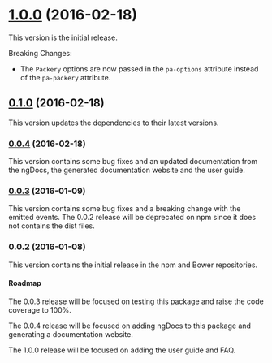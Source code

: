 # [1.0.0](https://github.com/Dilatorily/packery-angular/compare/v0.1.0...v1.0.0) (2016-02-18)

This version is the initial release.

Breaking Changes:
  - The `Packery` options are now passed in the `pa-options` attribute instead of the `pa-packery` attribute.

## [0.1.0](https://github.com/Dilatorily/packery-angular/compare/v0.0.4...v0.1.0) (2016-02-18)

This version updates the dependencies to their latest versions.

### [0.0.4](https://github.com/Dilatorily/packery-angular/compare/v0.0.3...v0.0.4) (2016-02-18)

This version contains some bug fixes and an updated documentation from the ngDocs, the generated documentation website and the user guide.

### [0.0.3](https://github.com/Dilatorily/packery-angular/compare/v0.0.2...v0.0.3) (2016-01-09)

This version contains some bug fixes and a breaking change with the emitted events. The
0.0.2 release will be deprecated on npm since it does not contains the dist
files.

### 0.0.2 (2016-01-08)

This version contains the initial release in the npm and Bower repositories.

#### Roadmap

The 0.0.3 release will be focused on testing this package and raise the code
coverage to 100%.

The 0.0.4 release will be focused on adding ngDocs to this package and
generating a documentation website.

The 1.0.0 release will be focused on adding the user guide and FAQ.
